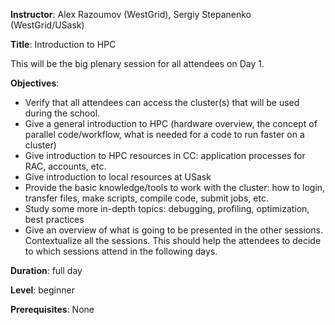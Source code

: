 **Instructor**: Alex Razoumov (WestGrid), Sergiy Stepanenko (WestGrid/USask)

**Title**: Introduction to HPC

This will be the big plenary session for all attendees on Day 1.

**Objectives**:
- Verify that all attendees can access the cluster(s) that will be used during the school.
- Give a general introduction to HPC (hardware overview, the concept of parallel code/workflow, what is
  needed for a code to run faster on a cluster)
- Give introduction to HPC resources in CC: application processes for RAC, accounts, etc.
- Give introduction to local resources at USask
- Provide the basic knowledge/tools to work with the cluster: how to login, transfer files, make scripts,
  compile code, submit jobs, etc.
- Study some more in-depth topics: debugging, profiling, optimization, best practices
- Give an overview of what is going to be presented in the other sessions. Contextualize all the
  sessions. This should help the attendees to decide to which sessions attend in the following days.

**Duration**: full day

**Level**: beginner

**Prerequisites**: None
